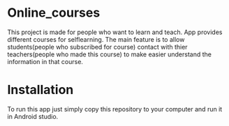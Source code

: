 # Online_courses
This project is made for people who want to learn and teach.
App provides different courses for selflearning.
The main feature is to allow students(people who subscribed for course) contact with thier teachers(people who made this course) to make easier understand the information in that course.
# Installation
To run this app just simply copy this repository to your computer and run it in Android studio.
